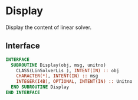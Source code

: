 # Display

Display the content of linear solver.

## Interface

```fortran
INTERFACE
  SUBROUTINE Display(obj, msg, unitno)
    CLASS(LinSolverLis_), INTENT(IN) :: obj
    CHARACTER(*), INTENT(IN) :: msg
    INTEGER(I4B), OPTIONAL, INTENT(IN) :: Unitno
  END SUBROUTINE Display
END INTERFACE
```
